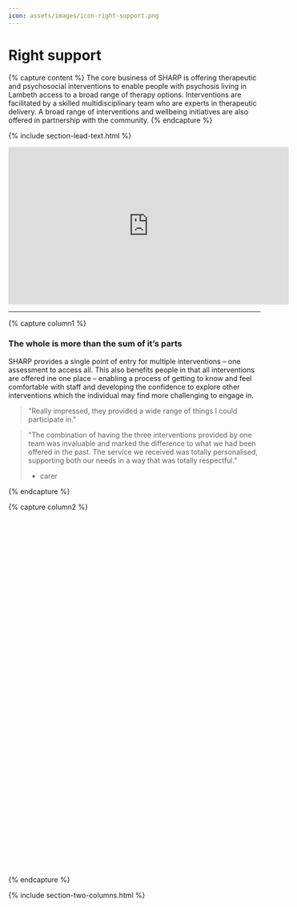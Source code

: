 ```yaml
---
icon: assets/images/icon-right-support.png
---
```


# Right support

{% capture content %}
The core business of SHARP is offering therapeutic and psychosocial interventions to enable people 
with psychosis living in Lambeth access to a broad range of therapy options. Interventions are facilitated 
by a skilled multidisciplinary team who are experts in therapeutic delivery. A broad range of interventions and 
wellbeing initiatives are also offered in partnership with the community.
{% endcapture %}

{% include section-lead-text.html %}


<iframe data-iframe-type="video" width="560" height="315" src="https://www.youtube.com/embed/lnl1YWUdJfM?rel=0&amp;showinfo=0" frameborder="0" allowfullscreen></iframe>

<hr />

{% capture column1 %}

### The whole is more than the sum of it’s parts

SHARP provides a single point of entry for multiple interventions – one assessment 
to access all. This also benefits people in that all interventions are offered ine one place – enabling a process 
of getting to know and feel comfortable with staff and developing the confidence to explore other interventions 
which the individual may find more challenging to engage in.

> "Really impressed, they provided a wide range of things I could participate in."

> "The combination of having the three interventions provided by one team was invaluable 
> and marked the difference to what we had been offered in the past. The service we received 
> was totally personalised, supporting both our needs in a way that was totally respectful." 
> - carer

{% endcapture %}	



{% capture column2 %}

<div class="svg-wrapper" data-filename="assets/images/sharp-single-entry.svg" style="height: 700px"></div>

{% endcapture %}

{% include section-two-columns.html %}

